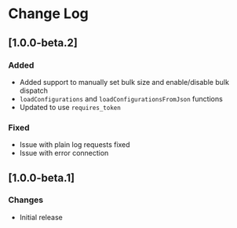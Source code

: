# Change Log

## [1.0.0-beta.2]
### Added
- Added support to manually set bulk size and enable/disable bulk dispatch
- `loadConfigurations` and `loadConfigurationsFromJson` functions
- Updated to use `requires_token`

### Fixed
- Issue with plain log requests fixed
- Issue with error connection

## [1.0.0-beta.1]
### Changes
 - Initial release
